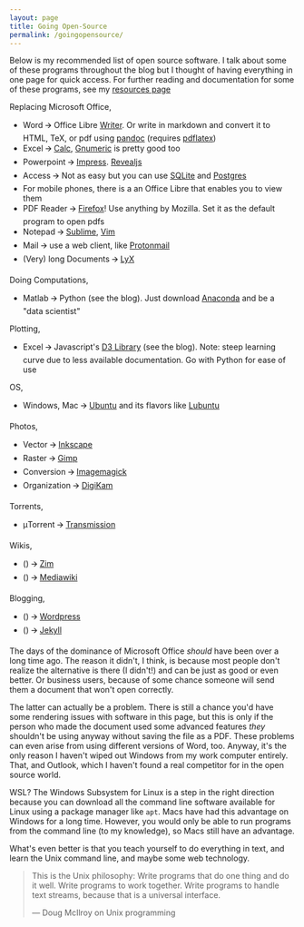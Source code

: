 ```yaml
---
layout: page
title: Going Open-Source
permalink: /goingopensource/
---
```


Below is my recommended list of open source software. I talk about some of these programs throughout the blog but I thought of having everything in one page for quick access. For further reading and documentation for some of these programs, see my [resources page](/resources/)

Replacing Microsoft Office,
* Word 🡪 Office Libre [Writer](https://www.libreoffice.org/discover/writer/). Or write in markdown and convert it to HTML, TeX, or pdf using [pandoc](https://pandoc.org/) (requires [pdflatex](http://www.tug.org/applications/pdftex/))
* Excel 🡪 [Calc](https://www.libreoffice.org/discover/calc/), [Gnumeric](http://gnumeric.org/) is pretty good too
* Powerpoint 🡪 [Impress](https://www.libreoffice.org/discover/impress/). [Revealjs](https://revealjs.com/#/)
* Access 🡪 Not as easy but you can use [SQLite](https://sqlite.org/index.html) and [Postgres](https://www.postgresql.org/)
* For mobile phones, there is a an Office Libre that enables you to view them
* PDF Reader 🡪 [Firefox](https://www.mozilla.org/en-US/firefox/new/)! Use anything by Mozilla. Set it as the default program to open pdfs
* Notepad 🡪 [Sublime](https://www.sublimetext.com/), [Vim](https://www.vim.org/)
* Mail 🡪 use a web client, like [Protonmail](https://protonmail.com/)
* (Very) long Documents 🡪 [LyX](https://www.lyx.org/)

Doing Computations,
* Matlab 🡪 Python (see the blog). Just download [Anaconda](https://www.anaconda.com/) and be a "data scientist"

Plotting,
* Excel 🡪 Javascript's [D3 Library](https://d3js.org/) (see the blog). Note: steep learning curve due to less available documentation. Go with Python for ease of use

OS,
* Windows, Mac 🡪 [Ubuntu](https://ubuntu.com/) and its flavors like [Lubuntu](https://lubuntu.me/)

Photos,
* Vector 🡪 [Inkscape](https://inkscape.org/)
* Raster 🡪 [Gimp](https://www.gimp.org/)
* Conversion 🡪 [Imagemagick](https://imagemagick.org/index.php)
* Organization 🡪 [DigiKam](https://www.digikam.org/)

Torrents,
* μTorrent 🡪 [Transmission](https://transmissionbt.com/)

Wikis,
* () 🡪 [Zim](https://zim-wiki.org/)
* () 🡪 [Mediawiki](https://www.mediawiki.org/wiki/MediaWiki)

Blogging,
* () 🡪 [Wordpress](https://wordpress.org/)
* () 🡪 [Jekyll](https://jekyllrb.com/)


The days of the dominance of Microsoft Office *should* have been over a long time ago. The reason it didn't, I think, is because most people don't realize the alternative is there (I didn't!) and can be just as good or even better. Or business users, because of some chance someone will send them a document that won't open correctly. 

The latter can actually be a problem. There is still a chance you'd have some rendering issues with software in this page, but this is only if the person who made the document used some advanced features *they* shouldn't be using anyway without saving the file as a PDF. These problems can even arise from using different versions of Word, too. Anyway, it's the only reason I haven't wiped out Windows from my work computer entirely. That, and Outlook, which I haven't found a real competitor for in the open source world.

WSL? The Windows Subsystem for Linux is a step in the right direction because you can download all the command line software available for Linux using a package manager like `apt`. Macs have had this advantage on Windows for a long time. However, you would only be able to run programs from the command line (to my knowledge), so Macs still have an advantage.

What's even better is that you teach yourself to do everything in text, and learn the Unix command line, and maybe some web technology.

> This is the Unix philosophy: Write programs that do one thing and do it well. Write programs to work together. Write programs to handle text streams, because that is a universal interface.
>
> — Doug McIlroy on Unix programming
